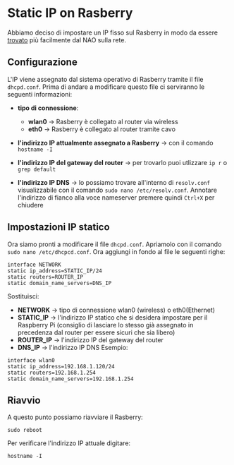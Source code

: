 # Static IP on Rasberry
Abbiamo deciso di impostare un IP fisso sul Rasberry in modo da essere [trovato](https://github.com/GalileiIsNao-2023/NAO-Rasberry_python-socket) più facilmente dal NAO sulla rete.

## Configurazione
L'IP viene assegnato dal sistema operativo di Rasberry tramite il file `dhcpd.conf`. Prima di andare a modificare questo file ci serviranno le seguenti informazioni:

- **tipo di connessione**:
    - **wlan0** → Rasberry è collegato al router via wireless
    - **eth0** → Rasberry è collegato al router tramite cavo

- **l'indirizzo IP attualmente assegnato a Rasberry** → con il comando `hostname -I`

- **l'indirizzo IP del gateway del router** → per trovarlo puoi utlizzare `ip r` o `grep default`

- **l'indirizzo IP DNS** → lo possiamo trovare all'interno di `resolv.conf` visualizzabile con il comando `sudo nano /etc/resolv.conf`. Annotare l'indirizzo di fianco alla voce nameserver premere quindi `Ctrl+X` per chiudere


## Impostazioni IP statico
Ora siamo pronti a modificare il file `dhcpd.conf`. Apriamolo con il comando `sudo nano /etc/dhcpcd.conf`.
Ora aggiungi in fondo al file le seguenti righe:
```
interface NETWORK
static ip_address=STATIC_IP/24
static routers=ROUTER_IP
static domain_name_servers=DNS_IP
```
Sostituisci:
- **NETWORK** → tipo di connessione wlan0 (wireless) o eth0(Ethernet)
- **STATIC_IP** → l'indirizzo IP statico che si desidera impostare per il Raspberry Pi (consiglio di lasciare lo stesso già assegnato in precedenza dal router per essere sicuri che sia libero)
- **ROUTER_IP** → l'indirizzo IP del gateway del router
- **DNS_IP** → l'indirizzo IP DNS
Esempio:
```
interface wlan0
static ip_address=192.168.1.120/24
static routers=192.168.1.254
static domain_name_servers=192.168.1.254
```

## Riavvio
A questo punto possiamo riavviare il Rasberry:
```
sudo reboot
```

Per verificare l'indirizzo IP attuale digitare:
```
hostname -I
```
